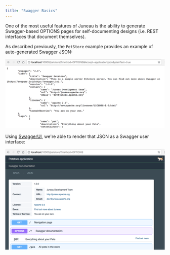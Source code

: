 ```yaml
---
title: "Swagger Basics"
---
```


One of the most useful features of Juneau is the ability to generate Swagger-based OPTIONS pages for self-documenting
designs (i.e.
REST interfaces that document themselves).

As described previously, the `PetStore` example provides an example of auto-generated Swagger JSON:

![Swagger JSON](/img/doc-files/jrs.Swagger.1.png)

Using [SwaggerUI](API_DOCS/org/apache/juneau/dto/swagger/ui/SwaggerUI.html), we're able to render that JSON as a
Swagger user interface:

![Swagger UI](/img/doc-files/jrs.Swagger.2.png)
